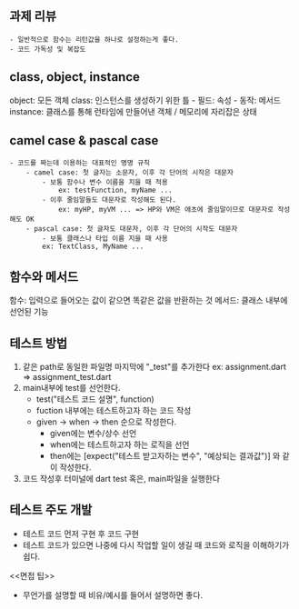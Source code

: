 ## 과제 리뷰
    - 일반적으로 함수는 리턴값을 하나로 설정하는게 좋다.
    - 코드 가독성 및 복잡도

## class, object, instance
object: 모든 객체
class: 인스턴스를 생성하기 위한 틀
    - 필드: 속성
    - 동작: 메서드
instance: 클래스를 통해 런타임에 만들어낸 객체 / 메모리에 자리잡은 상태

## camel case & pascal case
    - 코드를 짜는데 이용하는 대표적인 명명 규칙
        - camel case: 첫 글자는 소문자, 이후 각 단어의 시작은 대문자
            - 보통 함수나 변수 이름을 지을 때 적용
                ex: testFunction, myName ...
            - 이후 줄임말들도 대문자로 작성해도 된다.
                ex: myHP, myVM ... => HP와 VM은 애초에 줄임말이므로 대문자로 작성해도 OK
        - pascal case: 첫 글자도 대문자, 이후 각 단어의 시작도 대문자
            - 보통 클래스나 타입 이름 지을 때 사용
            ex: TextClass, MyName ...

## 함수와 메서드
함수: 입력으로 들어오는 값이 같으면 똑같은 값을 반환하는 것
메서드: 클래스 내부에 선언된 기능

## 테스트 방법
1. 같은 path로 동일한 파일명 마지막에 "_test"를 추가한다
    ex: assignment.dart => assignment_test.dart
2. main내부에 test를 선언한다.
    - test("테스트 코드 설명", function)
    - fuction 내부에는 테스트하고자 하는 코드 작성
    - given -> when -> then 순으로 작성한다.
        - given에는 변수/상수 선언
        - when에는 테스트하고자 하는 로직을 선언
        - then에는 [expect("테스트 받고자하는 변수", "예상되는 결과값")] 와 같이 작성한다.
3. 코드 작성후 터미널에 dart test 혹은, main파일을 실행한다


## 테스트 주도 개발
- 테스트 코드 먼저 구현 후 코드 구현
- 테스트 코드가 있으면 나중에 다시 작업할 일이 생길 때
  코드와 로직을 이해하기가 쉽다.

<<면접 팁>>
- 무언가를 설명할 때 비유/예시를 들어서 설명하면 좋다.
